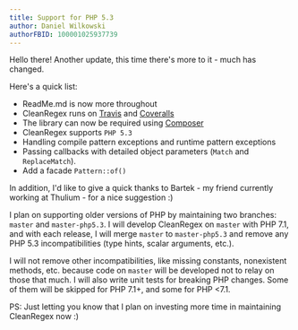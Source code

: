 ```yaml
---
title: Support for PHP 5.3
author: Daniel Wilkowski
authorFBID: 100001025937739
---
```


Hello there! Another update, this time there's more to it - much has changed.

Here's a quick list:
 - ReadMe.md is now more throughout
 - CleanRegex runs on [Travis](https://travis-ci.org/T-Regx/T-Regx) and [Coveralls](https://coveralls.io/github/T-Regx/T-Regx?branch=master)
 - The library can now be required using <a href="https://packagist.org/packages/rawr/t-regx" target="_blank">Composer</a>
 - CleanRegex supports `PHP 5.3`
 - Handling compile pattern exceptions and runtime pattern exceptions
 - Passing callbacks with detailed object parameters (`Match` and `ReplaceMatch`).
 - Add a facade `Pattern::of()`

In addition, I'd like to give a quick thanks to Bartek - my friend currently working at Thulium - for a nice suggestion :)

<!--truncate-->

I plan on supporting older versions of PHP by maintaining two branches: `master` and `master-php5.3`. I will develop
CleanRegex on `master` with PHP 7.1, and with each release, I will merge `master` to `master-php5.3` and remove any
PHP 5.3 incompatibilities (type hints, scalar arguments, etc.).

I will not remove other incompatibilities, like missing constants, nonexistent methods, etc. because code on `master` 
will be developed not to relay on those that much. I will also write unit tests for breaking PHP changes. Some of them 
will be skipped for PHP 7.1+, and some for PHP <7.1. 

PS: Just letting you know that I plan on investing more time in maintaining CleanRegex now :)
